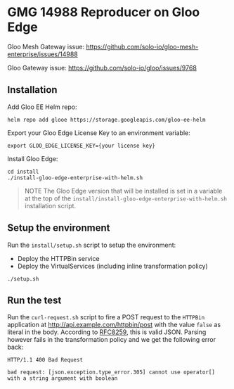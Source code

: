 # GMG 14988 Reproducer on Gloo Edge
 
Gloo Mesh Gateway issue: https://github.com/solo-io/gloo-mesh-enterprise/issues/14988

Gloo Gateway issue: https://github.com/solo-io/gloo/issues/9768

## Installation

Add Gloo EE Helm repo:
```
helm repo add glooe https://storage.googleapis.com/gloo-ee-helm
```

Export your Gloo Edge License Key to an environment variable:
```
export GLOO_EDGE_LICENSE_KEY={your license key}
```

Install Gloo Edge:
```
cd install
./install-gloo-edge-enterprise-with-helm.sh
```

> NOTE
> The Gloo Edge version that will be installed is set in a variable at the top of the `install/install-gloo-edge-enterprise-with-helm.sh` installation script.

## Setup the environment

Run the `install/setup.sh` script to setup the environment:
- Deploy the HTTPBin service
- Deploy the VirtualServices (including inline transformation policy)


```
./setup.sh
```

## Run the test

Run the `curl-request.sh` script to fire a POST request to the `HTTPBin` application at http://api.example.com/httpbin/post with the value `false` as literal in the body. According to [RFC8259](https://datatracker.ietf.org/doc/html/rfc8259#section-3), this is valid JSON. Parsing however fails in the transformation policy and we get the following error back:

```
HTTP/1.1 400 Bad Request

bad request: [json.exception.type_error.305] cannot use operator[] with a string argument with boolean
```